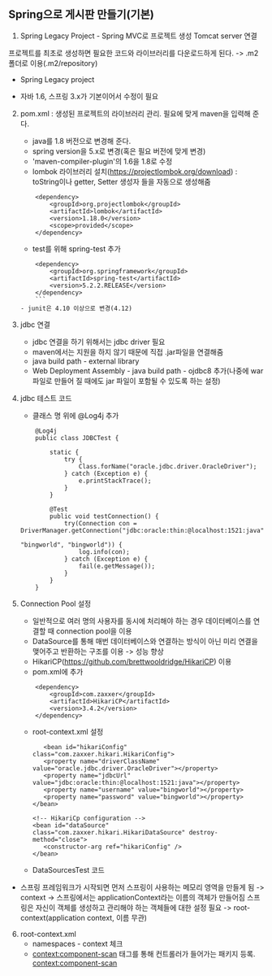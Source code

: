 ## Spring으로 게시판 만들기(기본)

1. Spring Legacy Project - Spring MVC로 프로젝트 생성
   Tomcat server 연결
   

프로젝트를 최초로 생성하면 필요한 코드와 라이브러리를 다운로드하게 된다. -> .m2 폴더로 이용(.m2/repository)
* Spring Legacy project
 - 자바 1.6, 스프링 3.x가 기본이어서 수정이 필요

2. pom.xml : 생성된 프로젝트의 라이브러리 관리. 필요에 맞게 maven을 입력해 준다.
    - java를 1.8 버전으로 변경해 준다.
    - spring version을 5.x로 변경(혹은 필요 버전에 맞게 변경)
    - 'maven-compiler-plugin'의 1.6을 1.8로 수정
    - lombok 라이브러리 설치(https://projectlombok.org/download) : toString이나 getter, Setter 생성자 들을 자동으로 생성해줌
	```    
        <dependency>
            <groupId>org.projectlombok</groupId>
            <artifactId>lombok</artifactId>
            <version>1.18.0</version>
            <scope>provided</scope>
        </dependency>
	```
    - test를 위해 spring-test 추가
    ```
        <dependency>
			<groupId>org.springframework</groupId>
			<artifactId>spring-test</artifactId>
			<version>5.2.2.RELEASE</version>
		</dependency>
		```
    - junit은 4.10 이상으로 변경(4.12)

3. jdbc 연결
    - jdbc 연결을 하기 위해서는 jdbc driver 필요
    - maven에서는 지원을 하지 않기 때문에 직접 .jar파일을 연결해줌
    - java build path - external library
    - Web Deployment Assembly - java build path - ojdbc8 추가(나중에 war 파일로 만들어 질 때에도 jar 파일이 포함될 수 있도록 하는 설정)

4. jdbc 테스트 코드
    - 클래스 명 위에 @Log4j 추가
    ```
        @Log4j
        public class JDBCTest {

            static {
                try {
                    Class.forName("oracle.jdbc.driver.OracleDriver");
                } catch (Exception e) {
                    e.printStackTrace();
                }
            }
            
            @Test
            public void testConnection() {
                try(Connection con = DriverManager.getConnection("jdbc:oracle:thin:@localhost:1521:java",
                                                                "bingworld", "bingworld")) {
                    log.info(con);
                } catch (Exception e) {
                    fail(e.getMessage());
                }
            }
        }
    ```

5. Connection Pool 설정
    - 일반적으로 여러 명의 사용자를 동시에 처리해야 하는 경우 데이터베이스를 연결할 때 connection pool을 이용
    - DataSource를 통해 매번 데이터베이스와 연결하는 방식이 아닌 미리 연결을 맺어주고 반환하는 구조를 이용 -> 성능 향상
    - HikariCP(https://github.com/brettwooldridge/HikariCP) 이용 
    - pom.xml에 추가
    ```
        <dependency>
            <groupId>com.zaxxer</groupId>
            <artifactId>HikariCP</artifactId>
            <version>3.4.2</version>
        </dependency>
	```
    - root-context.xml 설정
         ```
            <bean id="hikariConfig" class="com.zaxxer.hikari.HikariConfig">
			<property name="driverClassName" value="oracle.jdbc.driver.OracleDriver"></property>
			<property name="jdbcUrl" value="jdbc:oracle:thin:@localhost:1521:java"></property>
			<property name="username" value="bingworld"></property>
			<property name="password" value="bingworld"></property>
		</bean>
		
		<!-- HikariCp configuration -->
		<bean id="dataSource" class="com.zaxxer.hikari.HikariDataSource" destroy-method="close">
			<constructor-arg ref="hikariConfig" />
		</bean>
        ```
    - DataSourcesTest 코드

* 스프링 프레임워크가 시작되면 먼저 스프링이 사용하는 메모리 영역을 만들게 됨 -> context
    -> 스프링에서는 applicationContext라는 이름의 객체가 만들어짐
  스프링은 자신이 객체를 생성하고 관리해야 하는 객체들에 대한 설정 필요 -> root-context(application context, 이름 무관)

6. root-context.xml 
    - namespaces - context 체크
    - <context:component-scan> 태그를 통해 컨트롤러가 들어가는 패키지 등록.
        <context:component-scan>
    
       

    
